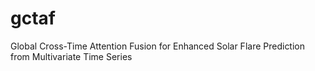 # gctaf
Global Cross-Time Attention Fusion for Enhanced Solar Flare Prediction from Multivariate Time Series
